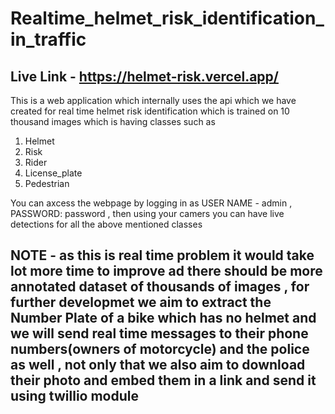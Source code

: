 # Realtime_helmet_risk_identification_in_traffic

## Live Link - https://helmet-risk.vercel.app/

This is a web application which internally uses the api which we have created for real time helmet risk identification which is trained on 10 thousand images which is having classes such as 


1. Helmet
2. Risk
3. Rider
4. License_plate
5. Pedestrian


You can axcess the webpage by logging in as USER NAME - admin , PASSWORD: password , then using your camers you can have live detections for all the above mentioned classes

## NOTE - as this is real time problem it would take lot more time to improve ad there should be more annotated dataset of thousands of images , for further developmet we aim to extract the Number Plate of a bike which has no helmet and we will send real time messages to their phone numbers(owners of motorcycle) and the police as well , not only that we also aim to download their photo and embed them in a link and send it using twillio module
